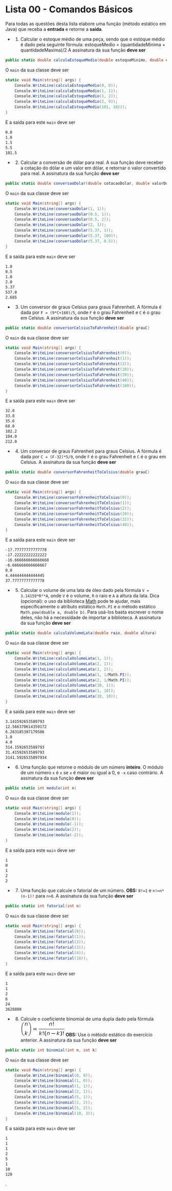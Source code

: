 # Lista 00 - Comandos Básicos

Para todas as questões desta lista elabore uma função (método estático em Java) que receba a **entrada** e retorne a **saída**.





* 1. Calcular o estoque médio de uma peça, sendo que o estóque médio é dado pela seguinte fórmula:
estoqueMedio = (quantidadeMinima + quantidadeMaxima)/2
A assinatura da sua função **deve ser**
``` cs
public static double calculaEstoqueMedio(double estoqueMinimo, double estoqueMaximo)
```
O `main` da sua classe deve ser
``` cs
static void Main(string[] args) {
    Console.WriteLine(calculaEstoqueMedio(0, 0));
    Console.WriteLine(calculaEstoqueMedio(1, 1));
    Console.WriteLine(calculaEstoqueMedio(1, 2));
    Console.WriteLine(calculaEstoqueMedio(2, 9));
    Console.WriteLine(calculaEstoqueMedio(101, 102));
}
```
E a saída para este `main` deve ser
``` shell_session
0.0
1.0
1.5
5.5
101.5
```






* 2. Calcular a conversão de dólar para real. A sua função deve receber a cotação do dólar e um valor em dólar, e retornar o valor convertido para real.
A assinatura da sua função **deve ser**
``` cs
public static double conversaoDolar(double cotacaoDolar, double valorDolar)
```
O `main` da sua classe deve ser
``` cs
static void Main(string[] args) {
    Console.WriteLine(conversaoDolar(1, 1));
    Console.WriteLine(conversaoDolar(0.5, 1));
    Console.WriteLine(conversaoDolar(0.5, 2));
    Console.WriteLine(conversaoDolar(2, 1));
    Console.WriteLine(conversaoDolar(5.37, 1));
    Console.WriteLine(conversaoDolar(5.37, 100));
    Console.WriteLine(conversaoDolar(5.37, 0.5));
}
```
E a saída para este `main` deve ser
``` shell_session
1.0
0.5
1.0
2.0
5.37
537.0
2.685
```


* 3. Um conversor de graus Celsius para graus Fahrenheit. A fórmula é dada por `F = (9*C+160)/5`, onde `F` é o grau Fahrenheit e `C` é o grau em Celsius.
A assinatura da sua função **deve ser**
``` cs
public static double conversorCelsiusToFahrenheit(double grauC)
```
O `main` da sua classe deve ser
``` cs
static void Main(string[] args) {
    Console.WriteLine(conversorCelsiusToFahrenheit(0));
    Console.WriteLine(conversorCelsiusToFahrenheit(1));
    Console.WriteLine(conversorCelsiusToFahrenheit(2));
    Console.WriteLine(conversorCelsiusToFahrenheit(20));
    Console.WriteLine(conversorCelsiusToFahrenheit(39));
    Console.WriteLine(conversorCelsiusToFahrenheit(40));
    Console.WriteLine(conversorCelsiusToFahrenheit(100));
}
```
E a saída para este `main` deve ser
``` shell_session
32.0
33.8
35.6
68.0
102.2
104.0
212.0
```

* 4. Um conversor de graus Fahrenheit para graus Celsius. A fórmula é dada por `C = (F-32)*5/9`, onde `F` é o grau Fahrenheit e `C` é o grau em Celsius.
A assinatura da sua função **deve ser**
``` cs
public static double conversorFahrenheitToCelsius(double grauC)
```
O `main` da sua classe deve ser
``` cs
static void Main(string[] args) {
    Console.WriteLine(conversorFahrenheitToCelsius(0));
    Console.WriteLine(conversorFahrenheitToCelsius(1));
    Console.WriteLine(conversorFahrenheitToCelsius(2));
    Console.WriteLine(conversorFahrenheitToCelsius(20));
    Console.WriteLine(conversorFahrenheitToCelsius(32));
    Console.WriteLine(conversorFahrenheitToCelsius(40));
}
```
E a saída para este `main` deve ser
``` shell_session
-17.77777777777778
-17.22222222222222
-16.666666666666668
-6.666666666666667
0.0
4.444444444444445
37.77777777777778
```







* 5. Calcular o volume de uma lata de óleo dado pela fórmula `V = 3.14159*R²*A`, onde `V` é o volume, `R` o raio e `A` a altura da lata.
Dica (opcional): o uso da biblioteca [Math](https://docs.oracle.com/javase/8/docs/api/java/lang/Math.html) pode te ajudar, mais especificamente o atributo estático `Math.PI` e o método estático `Math.pow(double a, double b)`. Para usá-los basta escrever o nome deles, não há a necessidade de importar a biblioteca.
A assinatura da sua função **deve ser**
``` cs
public static double calculaVolumeLata(double raio, double altura)
```
O `main` da sua classe deve ser
``` cs
static void Main(string[] args) {
    Console.WriteLine(calculaVolumeLata(1, 1));
    Console.WriteLine(calculaVolumeLata(2, 1));
    Console.WriteLine(calculaVolumeLata(1, 2));
    Console.WriteLine(calculaVolumeLata(1, 1/Math.PI));
    Console.WriteLine(calculaVolumeLata(2, 1/Math.PI));
    Console.WriteLine(calculaVolumeLata(10, 1));
    Console.WriteLine(calculaVolumeLata(1, 10));
    Console.WriteLine(calculaVolumeLata(10, 10));
}
```
E a saída para este `main` deve ser
``` shell_session
3.141592653589793
12.566370614359172
6.283185307179586
1.0
4.0
314.1592653589793
31.41592653589793
3141.5926535897934
```






* 6. Uma função que retorne o módulo de um número **inteiro**. O módulo de um número `x` é `x` se `x` é maior ou igual a 0, e `-x` caso contrário.
A assinatura da sua função **deve ser**
``` cs
public static int modulo(int n)
```
O `main` da sua classe deve ser
``` cs
static void Main(string[] args) {
    Console.WriteLine(modulo(1));
    Console.WriteLine(modulo(0));
    Console.WriteLine(modulo(-1));
    Console.WriteLine(modulo(2));
    Console.WriteLine(modulo(-2));
}
```
E a saída para este `main` deve ser
``` shell_session
1
0
1
2
2
```







* 7. Uma função que calcule o fatorial de um número.
**OBS:** `0!=1` e `n!=n*(n-1)!` para `n>0`.
A assinatura da sua função **deve ser**
``` cs
public static int fatorial(int n)
```

O `main` da sua classe deve ser
``` cs
static void Main(string[] args) {
    Console.WriteLine(fatorial(0));
    Console.WriteLine(fatorial(1));
    Console.WriteLine(fatorial(2));
    Console.WriteLine(fatorial(3));
    Console.WriteLine(fatorial(4));
    Console.WriteLine(fatorial(10));
}
```
E a saída para este `main` deve ser
``` shell_session
1
1
2
6
24
3628800
```









* 8. Calcule o coeficiente binomial de uma dupla dado pela fórmula
![equation](binomial.png)
**OBS:** Use o método estático do exercício anterior.
A assinatura da sua função **deve ser**
``` cs
public static int binomial(int n, int k)
```

O `main` da sua classe deve ser
``` cs
static void Main(string[] args) {
    Console.WriteLine(binomial(0, 0));
    Console.WriteLine(binomial(1, 0));
    Console.WriteLine(binomial(1, 1));
    Console.WriteLine(binomial(2, 1));
    Console.WriteLine(binomial(5, 1));
    Console.WriteLine(binomial(2, 2));
    Console.WriteLine(binomial(5, 2));
    Console.WriteLine(binomial(10, 3));
}
```
E a saída para este `main` deve ser
``` shell_session
1
1
1
2
5
1
10
120
```















.
